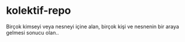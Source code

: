 # kolektif-repo
Birçok kimseyi veya nesneyi içine alan, birçok kişi ve nesnenin bir araya gelmesi sonucu olan..
